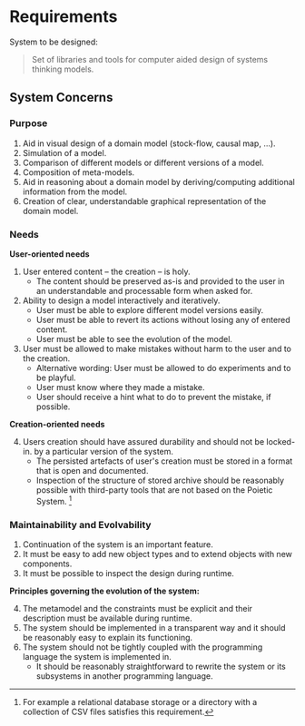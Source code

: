 #  Requirements

System to be designed:

> Set of libraries and tools for computer aided design of systems thinking
  models.

## System Concerns

### Purpose

1. Aid in visual design of a domain model (stock-flow, causal map, …).
2. Simulation of a model.
3. Comparison of different models or different versions of a model.
4. Composition of meta-models.
5. Aid in reasoning about a domain model by deriving/computing additional
   information from the model.
6. Creation of clear, understandable graphical representation of the domain model.

### Needs

**User-oriented needs**

1. User entered content – the creation – is holy.
    - The content should be preserved as-is and provided to the user in an
      understandable and processable form when asked for.
2. Ability to design a model interactively and iteratively.
    - User must be able to explore different model versions easily.
    - User must be able to revert its actions without losing any of entered
      content.
    - User must be able to see the evolution of the model.
3. User must be allowed to make mistakes without harm to the user and to the creation.
    - Alternative wording: User must be allowed to do experiments and to be playful.
    - User must know where they made a mistake.
    - User should receive a hint what to do to prevent the mistake,
      if possible.
      
**Creation-oriented needs**

4. Users creation should have assured durability and should not be locked-in.
   by a particular version of the system.
    - The persisted artefacts of user's creation must be stored in a format
      that is open and documented.
    - Inspection of the structure of stored archive should be reasonably
      possible with third-party tools that are not based on the Poietic System.
      [^1]

[^1]: For example a relational database storage or a directory with a collection
      of CSV files satisfies this requirement.

    
### Maintainability and Evolvability

1. Continuation of the system is an important feature.
2. It must be easy to add new object types and to extend objects with new
   components.
3. It must be possible to inspect the design during runtime.

**Principles governing the evolution of the system:**

4. The metamodel and the constraints must be explicit and their description must
   be available during runtime.
5. The system should be implemented in a transparent way and it should be
   reasonably easy to explain its functioning.
6. The system should not be tightly coupled with the programming language the
   system is implemented in.
    - It should be reasonably straightforward to rewrite the system or its
      subsystems in another programming language.
      

